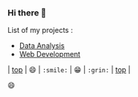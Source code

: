 ### Hi there 👋

List of my projects :
- <a href="https://github.com/Rashedul007/DataAnalysis" target="_blank" rel="noopener noreferrer">Data Analysis</a>
- <a href="https://github.com/Rashedul007/WebDevelopment" target="_blank" rel="noopener noreferrer">Web Development</a>
 
| [top](#smileys--emotion) | :smile: | `:smile:` | :grin: | `:grin:` | [top](#table-of-contents) |

:smile:

<!--
**Rashedul007/Rashedul007** is a ✨ _special_ ✨ repository because its `README.md` (this file) appears on your GitHub profile.

Here are some ideas to get you started:

- 🔭 I’m currently working on ...
- 🌱 I’m currently learning ...
- 👯 I’m looking to collaborate on ...
- 🤔 I’m looking for help with ...
- 💬 Ask me about ...
- 📫 How to reach me: ...
- 😄 Pronouns: ...
- ⚡ Fun fact: ...
-->
